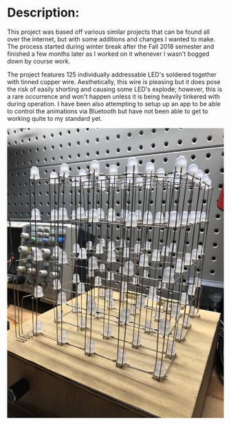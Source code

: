 # Description:
This project was based off various similar projects that can be found all over the internet, but with some additions and changes I wanted to make. The process started during winter break after the Fall 2018 semester and finished a few months later as I worked on it whenever I wasn't bogged down by course work. 

The project features 125 individually addressable LED's soldered together with tinned copper wire. Aesthetically, this wire is pleasing but it does pose the risk of easily shorting and causing some LED's explode; however, this is a rare occurrence and won't happen unless it is being heavily tinkered with during operation. I have been also attempting to setup up an app to be able to control the animations via Bluetooth but have not been able to get to working quite to my standard yet.

<p align="center">
  <img src="https://github.com/drizzt165/5x5x5-LED-Cube/blob/master/images/FinalConstruction.jpg">
</p>
